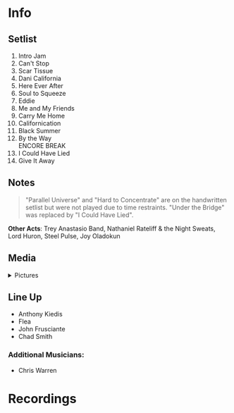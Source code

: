 # Info

## Setlist

1. Intro Jam
2. Can't Stop
3. Scar Tissue
4. Dani California
5. Here Ever After
6. Soul to Squeeze
7. Eddie
8. Me and My Friends
9. Carry Me Home
10. Californication
11. Black Summer
12. By the Way
<br> ENCORE BREAK
13. I Could Have Lied
14. Give It Away

## Notes
> "Parallel Universe" and "Hard to Concentrate" are on the handwritten setlist but were not played due to time restraints. "Under the Bridge" was replaced by "I Could Have Lied".

**Other Acts**: Trey Anastasio Band, Nathaniel Rateliff & the Night Sweats, Lord Huron, Steel Pulse, Joy Oladokun

## Media 

<details>
  <summary>Pictures</summary>
  <!--<img alt="Setlist" title="Setlist" src="_.jpg" height="200" />
  <img alt="Ticket" title="Ticket" src="_.jpg" height="200" />
  <img alt="Flyer" title="Flyer" src="_.jpg" height="200" />
  <img alt="Clipping" title="Clipping" src="_.jpg" height="200" />-->
</details>

## Line Up

* Anthony Kiedis
* Flea
* John Frusciante
* Chad Smith

### Additional Musicians:

* Chris Warren

# Recordings
